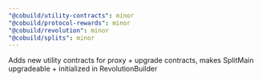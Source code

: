 ```yaml
---
"@cobuild/utility-contracts": minor
"@cobuild/protocol-rewards": minor
"@cobuild/revolution": minor
"@cobuild/splits": minor
---
```


Adds new utility contracts for proxy + upgrade contracts, makes SplitMain upgradeable + initialized in RevolutionBuilder
